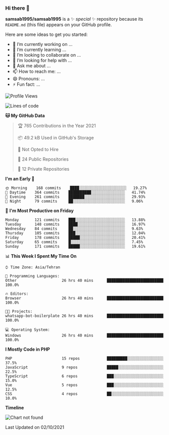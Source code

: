 ### Hi there 👋

**samsab1995/samsab1995** is a ✨ _special_ ✨ repository because its `README.md` (this file) appears on your GitHub profile.

Here are some ideas to get you started:

- 🔭 I’m currently working on ...
- 🌱 I’m currently learning ...
- 👯 I’m looking to collaborate on ...
- 🤔 I’m looking for help with ...
- 💬 Ask me about ...
- 📫 How to reach me: ...
- 😄 Pronouns: ...
- ⚡ Fun fact: ...

<!--START_SECTION:waka-->
![Profile Views](http://img.shields.io/badge/Profile%20Views-0-blue)

![Lines of code](https://img.shields.io/badge/From%20Hello%20World%20I%27ve%20Written-833618%20lines%20of%20code-blue)

**🐱 My GitHub Data** 

> 🏆 765 Contributions in the Year 2021
 > 
> 📦 49.2 kB Used in GitHub's Storage 
 > 
> 🚫 Not Opted to Hire
 > 
> 📜 24 Public Repositories 
 > 
> 🔑 12 Private Repositories  
 > 
**I'm an Early 🐤** 

```text
🌞 Morning    168 commits    ████░░░░░░░░░░░░░░░░░░░░░   19.27% 
🌆 Daytime    364 commits    ██████████░░░░░░░░░░░░░░░   41.74% 
🌃 Evening    261 commits    ███████░░░░░░░░░░░░░░░░░░   29.93% 
🌙 Night      79 commits     ██░░░░░░░░░░░░░░░░░░░░░░░   9.06%

```
📅 **I'm Most Productive on Friday** 

```text
Monday       121 commits    ███░░░░░░░░░░░░░░░░░░░░░░   13.88% 
Tuesday      148 commits    ████░░░░░░░░░░░░░░░░░░░░░   16.97% 
Wednesday    84 commits     ██░░░░░░░░░░░░░░░░░░░░░░░   9.63% 
Thursday     105 commits    ███░░░░░░░░░░░░░░░░░░░░░░   12.04% 
Friday       178 commits    █████░░░░░░░░░░░░░░░░░░░░   20.41% 
Saturday     65 commits     █░░░░░░░░░░░░░░░░░░░░░░░░   7.45% 
Sunday       171 commits    █████░░░░░░░░░░░░░░░░░░░░   19.61%

```


📊 **This Week I Spent My Time On** 

```text
⌚︎ Time Zone: Asia/Tehran

💬 Programming Languages: 
Other                    26 hrs 40 mins      █████████████████████████   100.0%

🔥 Editors: 
Browser                  26 hrs 40 mins      █████████████████████████   100.0%

🐱‍💻 Projects: 
whatsapp-bot-boilerplate 26 hrs 40 mins      █████████████████████████   100.0%

💻 Operating System: 
Windows                  26 hrs 40 mins      █████████████████████████   100.0%

```

**I Mostly Code in PHP** 

```text
PHP                      15 repos            █████████░░░░░░░░░░░░░░░░   37.5% 
JavaScript               9 repos             █████░░░░░░░░░░░░░░░░░░░░   22.5% 
TypeScript               6 repos             ███░░░░░░░░░░░░░░░░░░░░░░   15.0% 
Vue                      5 repos             ███░░░░░░░░░░░░░░░░░░░░░░   12.5% 
CSS                      4 repos             ██░░░░░░░░░░░░░░░░░░░░░░░   10.0%

```


**Timeline**

![Chart not found](https://raw.githubusercontent.com/samsab1995/samsab1995/main/charts/bar_graph.png) 


 Last Updated on 02/10/2021
<!--END_SECTION:waka-->
